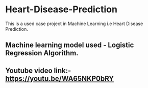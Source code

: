 # Heart-Disease-Prediction
This is a used case project in Machine Learning i.e Heart Disease Prediction. 

## Machine learning model used - Logistic Regression Algorithm.

## Youtube video link:- https://youtu.be/WA65NKP0bRY
